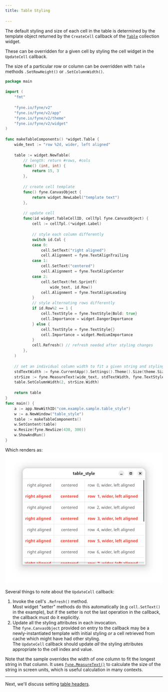 ```yaml
---
title: Table Styling

--- 
```


The default styling and size of each cell in the table is determined by 
the template object returned by the `CreateCell` callback of the [`Table`](/api/widget/table) collection widget.

These can be overridden for a given cell by styling the cell widget in the `UpdateCell` callback.

The size of a particular row or column can be overridden with
`Table` methods `.SetRowHeight()` or `.SetColumnWidth()`.

```go
package main

import (
    "fmt"

    "fyne.io/fyne/v2"
    "fyne.io/fyne/v2/app"
    "fyne.io/fyne/v2/theme"
    "fyne.io/fyne/v2/widget"
)

func makeTableComponents() *widget.Table {
    wide_text := "row %2d, wider, left aligned"

    table := widget.NewTable(
        // length: return #rows, #cols
        func() (int, int) {
            return 15, 3
        },

        // create cell template
        func() fyne.CanvasObject {
            return widget.NewLabel("template text")
        },

        // update cell
        func(id widget.TableCellID, cellTpl fyne.CanvasObject) {
            cell := cellTpl.(*widget.Label)

            // style each column differently
            switch id.Col {
            case 0:
                cell.SetText("right aligned")
                cell.Alignment = fyne.TextAlignTrailing
            case 1:
                cell.SetText("centered")
                cell.Alignment = fyne.TextAlignCenter
            case 2:
                cell.SetText(fmt.Sprintf(
                    wide_text, id.Row))
                cell.Alignment = fyne.TextAlignLeading
            }
            // style alternating rows differently
            if id.Row%2 == 1 {
                cell.TextStyle = fyne.TextStyle{Bold: true}
                cell.Importance = widget.DangerImportance
            } else {
                cell.TextStyle = fyne.TextStyle{}
                cell.Importance = widget.MediumImportance
            }
            cell.Refresh() // refresh needed after styling changes
        },
    )

    // set an individual column width to fit a given string and styling
    stdTextWidth := fyne.CurrentApp().Settings().Theme().Size(theme.SizeNameText)
    strSize := fyne.MeasureText(wide_text, stdTextWidth, fyne.TextStyle{Bold: true})
    table.SetColumnWidth(2, strSize.Width)

    return table
}
func main() {
    a := app.NewWithID("com.example.sample.table_style")
    w := a.NewWindow("table_style")
    table := makeTableComponents()
    w.SetContent(table)
    w.Resize(fyne.NewSize(430, 300))
    w.ShowAndRun()
}
```

Which renders as:
![Sample program showing table styling](./table-styling.png)

Several things to note about the `UpdateCell` callback:
1. Invoke the cell's `.Refresh()` method.  
Most widget "setter" methods do this automatically (e.g `cell.SetText()` 
in the example), but if the setter is not the last operation in the 
callback, the callback must do it explicitly.
2. Update all the styling attributes in each invocation.  
The `fyne.CanvasObject` provided on entry to the callback
may be a newly-instantiated template with initial styling
*or* a cell retrieved from cache which might have had other styling.  
The `UpdateCell` callback should update *all* the styling attributes
appropriate to the cell index and value.

Note that the sample overrides the width of one column
to fit the longest string in that column. 
It uses [`fyne.MeasureText()`](/api/size) 
to calculate the size of the string in screen units,
which is useful calculation in many contexts.

---

Next, we'll discuss setting [table headers](table-headers).
